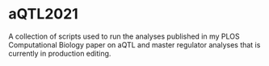 # aQTL2021
A collection of scripts used to run the analyses published in my PLOS Computational Biology paper on aQTL and master regulator analyses that is currently in production editing.
